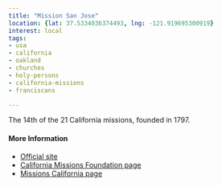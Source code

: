 ```yaml
---
title: "Mission San Jose"
location: {lat: 37.5334036374493, lng: -121.919695300919}
interest: local
tags:
- usa
- california
- oakland
- churches
- holy-persons
- california-missions
- franciscans

---
```



The 14th of the 21 California missions, founded in 1797.

#### More Information

* [Official site](http://www.missionsanjose.org/)
* [California Missions Foundation page](https://californiamissionsfoundation.org/mission-san-jose/)
* [Missions California page](https://www.missionscalifornia.com/missions/san-jose/)





